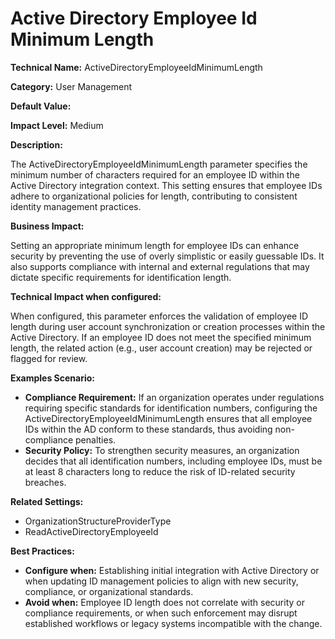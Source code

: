 # Active Directory Employee Id Minimum Length

**Technical Name:** ActiveDirectoryEmployeeIdMinimumLength

**Category:** User Management

**Default Value:**

**Impact Level:** Medium

**Description:**

The ActiveDirectoryEmployeeIdMinimumLength parameter specifies the minimum number of characters required for an employee ID within the Active Directory integration context. This setting ensures that employee IDs adhere to organizational policies for length, contributing to consistent identity management practices. 

**Business Impact:**

Setting an appropriate minimum length for employee IDs can enhance security by preventing the use of overly simplistic or easily guessable IDs. It also supports compliance with internal and external regulations that may dictate specific requirements for identification length. 

**Technical Impact when configured:**

When configured, this parameter enforces the validation of employee ID length during user account synchronization or creation processes within the Active Directory. If an employee ID does not meet the specified minimum length, the related action (e.g., user account creation) may be rejected or flagged for review.

**Examples Scenario:**

- **Compliance Requirement:** If an organization operates under regulations requiring specific standards for identification numbers, configuring the ActiveDirectoryEmployeeIdMinimumLength ensures that all employee IDs within the AD conform to these standards, thus avoiding non-compliance penalties.
- **Security Policy:** To strengthen security measures, an organization decides that all identification numbers, including employee IDs, must be at least 8 characters long to reduce the risk of ID-related security breaches.

**Related Settings:**

- OrganizationStructureProviderType
- ReadActiveDirectoryEmployeeId

**Best Practices:** 

- **Configure when:** Establishing initial integration with Active Directory or when updating ID management policies to align with new security, compliance, or organizational standards.
- **Avoid when:** Employee ID length does not correlate with security or compliance requirements, or when such enforcement may disrupt established workflows or legacy systems incompatible with the change.